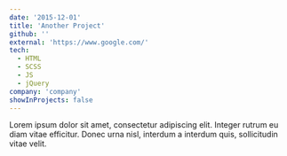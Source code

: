 ```yaml
---
date: '2015-12-01'
title: 'Another Project'
github: ''
external: 'https://www.google.com/'
tech:
  - HTML
  - SCSS
  - JS
  - jQuery
company: 'company'
showInProjects: false
---
```


Lorem ipsum dolor sit amet, consectetur adipiscing elit. Integer rutrum eu diam vitae efficitur. Donec urna nisl, interdum a interdum quis, sollicitudin vitae velit.
